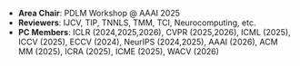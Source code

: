 - **Area Chair**: PDLM Workshop @ AAAI 2025
- **Reviewers**: IJCV, TIP, TNNLS, TMM, TCI, Neurocomputing, etc.
- **PC Members**: ICLR (2024,2025,2026), CVPR (2025,2026), ICML (2025), ICCV (2025), ECCV (2024), NeurIPS (2024,2025), AAAI (2026), ACM MM (2025), ICRA (2025), ICME (2025), WACV (2026)
